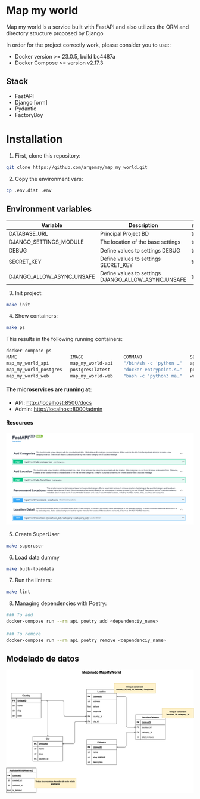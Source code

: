 # Map my world

Map my world is a service built with FastAPI and also utilizes the ORM and directory structure proposed by Django

In order for the project correctly work, please consider you to use::

- Docker version >= 23.0.5, build bc4487a
- Docker Compose >= version v2.17.3

## Stack

- FastAPI
- Django [orm]
- Pydantic
- FactoryBoy

# Installation

1. First, clone this repository:

```bash
git clone https://github.com/argemsy/map_my_world.git
```

2. Copy the environment vars:

```bash
cp .env.dist .env
```

## Environment variables

| Variable                  | Description                                         | required |
| ------------------------- | --------------------------------------------------- | -------- |
| DATABASE_URL              | Principal Project BD                                | true     |
| DJANGO_SETTINGS_MODULE    | The location of the base settings                   | true     |
| DEBUG                     | Define values to settings DEBUG                     | true     |
| SECRET_KEY                | Define values to settings SECRET_KEY                | true     |
| DJANGO_ALLOW_ASYNC_UNSAFE | Define values to settings DJANGO_ALLOW_ASYNC_UNSAFE | true     |

3. Init project:

```bash
make init
```

4. Show containers:

```bash
make ps
```

This results in the following running containers:

```bash
docker compose ps
NAME                    IMAGE               COMMAND                  SERVICE             CREATED             STATUS              PORTS
map_my_world_api        map_my_world-api    "/bin/sh -c 'python …"   api                 3 seconds ago       Up 2 seconds        0.0.0.0:8500->8500/tcp
map_my_world_postgres   postgres:latest     "docker-entrypoint.s…"   postgres            3 seconds ago       Up 2 seconds        0.0.0.0:5432->5432/tcp
map_my_world_web        map_my_world-web    "bash -c 'python3 ma…"   web                 3 seconds ago       Up 2 seconds        0.0.0.0:8000->8000/tcp
```

#### The microservices are running at:

- API: [http://localhost:8500/docs](http://localhost:8500/docs)
- Admin: [http://localhost:8000/admin](http://localhost:8500/admin/)

#### Resources

![DER](diagrams/resources.png "DER")

5. Create SuperUser

```bash
make superuser
```

6. Load data dummy

```bash
make bulk-loaddata
```

7. Run the linters:

```bash
make lint
```

8. Managing dependencies with Poetry:

```bash
### To add
docker-compose run --rm api poetry add <dependenciy_name>

### To remove
docker-compose run --rm api poetry remove <dependenciy_name>
```

## Modelado de datos

![DER](diagrams/DER.png "DER")
